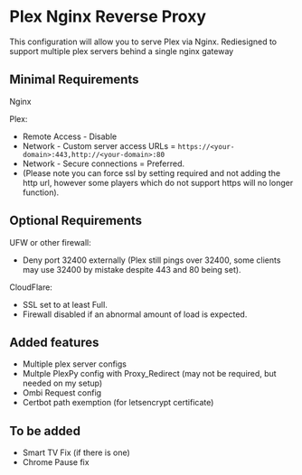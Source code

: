 # Plex Nginx Reverse Proxy
 
This configuration will allow you to serve Plex via Nginx.
Rediesigned to support multiple plex servers behind a single nginx gateway
 
## Minimal Requirements
 
Nginx
 
Plex:
* Remote Access - Disable
* Network - Custom server access URLs = `https://<your-domain>:443,http://<your-domain>:80`
* Network - Secure connections = Preferred.
* (Please note you can force ssl by setting required and not adding the http url, however some players which do not support https will no longer function).
 
## Optional Requirements
 
UFW or other firewall:
* Deny port 32400 externally (Plex still pings over 32400, some clients may use 32400 by mistake despite 443 and 80 being set).
 
CloudFlare:
* SSL set to at least Full.
* Firewall disabled if an abnormal amount of load is expected.

## Added features

* Multiple plex server configs
* Multple PlexPy config with Proxy_Redirect (may not be required, but needed on my setup)
* Ombi Request config
* Certbot path exemption (for letsencrypt certificate)

## To be added

* Smart TV Fix (if there is one)
* Chrome Pause fix
